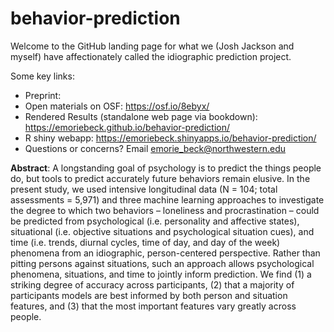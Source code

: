 # behavior-prediction
 
Welcome to the GitHub landing page for what we (Josh Jackson and myself) have affectionately called the idiographic prediction project.

Some key links:

- Preprint: 
- Open materials on OSF: https://osf.io/8ebyx/
- Rendered Results (standalone web page via bookdown): https://emoriebeck.github.io/behavior-prediction/
- R shiny webapp: https://emoriebeck.shinyapps.io/behavior-prediction/
- Questions or concerns? Email emorie_beck@northwestern.edu

**Abstract**: A longstanding goal of psychology is to predict the things people do, but tools to predict accurately future behaviors remain elusive. In the present study, we used intensive longitudinal data (N = 104; total assessments = 5,971) and three machine learning approaches to investigate the degree to which two behaviors – loneliness and procrastination – could be predicted from psychological (i.e. personality and affective states), situational (i.e. objective situations and psychological situation cues), and time (i.e. trends, diurnal cycles, time of day, and day of the week) phenomena from an idiographic, person-centered perspective. Rather than pitting persons against situations, such an approach allows psychological phenomena, situations, and time to jointly inform prediction. We find (1) a striking degree of accuracy across participants, (2) that a majority of participants models are best informed by both person and situation features, and (3) that the most important features vary greatly across people.
